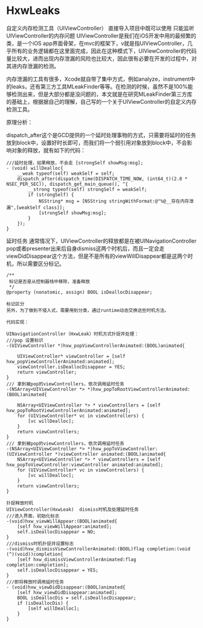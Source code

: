 # HxwLeaks
自定义内存检测工具（UIViewController）
直接导入项目中既可以使用
只能监听UIViewController的内存问题
UIViewController是我们在iOS开发中用的最频繁的类，是一个iOS app界面骨架，在mvc的框架下，v就是指UIViewController，几乎所有的业务逻辑都在这里面完成，因此在这种模式下，UIViewController的代码量比较大，进而出现内存泄漏的风险也比较大，因此很有必要在开发的过程中，对其进内存泄漏的检测。

内存泄漏的工具有很多，Xcode就自带了集中方式，例如analyze，instrument中的leaks，还有第三方工具MLeakFinder等等。在检测的时候，虽然不是100%能够检测出来，但是大部分都是没问题的，本文就是在研究MLeakFinder第三方库的基础上，根据据自己的理解，自己写的一个关于UIViewController的自定义内存检测工具。

原理分析：

dispatch_after这个是GCD提供的一个延时处理事物的方式，只需要将延时的任务放到block中，设置好时长即可，而我们将一个弱引用对象放到block中，不会影响对象的释放，就有如下的代码：
```
///延时处理，如果释放，不会走 [strongSelf showMsg:msg];
- (void) willDealloc{
    __weak typeof(self) weakSelf = self;
    dispatch_after(dispatch_time(DISPATCH_TIME_NOW, (int64_t)(2.0 * NSEC_PER_SEC)), dispatch_get_main_queue(), ^{
        __strong typeof(self) strongSelf = weakSelf;
        if (strongSelf) {
            NSString* msg = [NSString stringWithFormat:@"%@__存在内存泄漏",[weakSelf class]];
            [strongSelf showMsg:msg];
        }
    });
}
```
延时任务
通常情况下，UIViewController的释放都是在被UINavigationController pop或者presenter出来后自身dismiss这两个时机后，而且一定会走viewDidDisappear这个方法，但是不是所有的viewWillDisappear都是这两个时机，所以需要区分标记。
```
/**
 标记是否是从控制器栈中移除，准备释放
 */
@property (nonatomic, assign) BOOL isDeallocDisappear;

标记区分
另外，为了做到不侵入式，需要用到分类，通过runtime动态交换这些时机方法。

代码实现：

UINavigationController（HxwLeak）时机方式扑捉并处理：
///pop 设置标识
-(UIViewController *)hxw_popViewControllerAnimated:(BOOL)animated{
    
    UIViewController* viewController = [self hxw_popViewControllerAnimated:animated];
    viewController.isDeallocDisappear = YES;
    return viewController;
}
/// 拿到被pop的viewControllers，依次调用延时任务
-(NSArray<UIViewController *> *)hxw_popToRootViewControllerAnimated:(BOOL)animated{
    
    NSArray<UIViewController *> * viewControllers = [self hxw_popToRootViewControllerAnimated:animated];
    for (UIViewController* vc in viewControllers) {
        [vc willDealloc];
    }
    return viewControllers;
}
/// 拿到被pop的viewControllers，依次调用延时任务
-(NSArray<UIViewController *> *)hxw_popToViewController:(UIViewController *)viewController animated:(BOOL)animated{
    NSArray<UIViewController *> * viewControllers = [self hxw_popToViewController:viewController animated:animated];
    for (UIViewController* vc in viewControllers) {
        [vc willDealloc];
    }
    return viewControllers;
}

扑捉释放时机
UIViewController(HxwLeak)  dismiss时机及处理延时任务
///进入界面，初始化标志
-(void)hxw_viewWillAppear:(BOOL)animated{
    [self hxw_viewWillAppear:animated];
    self.isDeallocDisappear = NO;
}
///dismiss时机扑捉并设置标志
-(void)hxw_dismissViewControllerAnimated:(BOOL)flag completion:(void (^)(void))completion{
    [self hxw_dismissViewControllerAnimated:flag completion:completion];
    self.isDeallocDisappear = YES;
}
///即将释放时调用延时任务
- (void)hxw_viewDidDisappear:(BOOL)animated{
    [self hxw_viewDidDisappear:animated];
    BOOL isDeallocDis = self.isDeallocDisappear;
    if (isDeallocDis) {
        [self willDealloc];
    }
}
```
